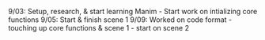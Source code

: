 9/03: Setup, research, & start learning Manim - Start work on intializing core functions
9/05: Start & finish scene 1
9/09: Worked on code format - touching up core functions & scene 1 - start on scene 2